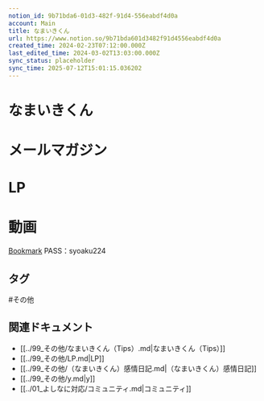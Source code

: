 ```yaml
---
notion_id: 9b71bda6-01d3-482f-91d4-556eabdf4d0a
account: Main
title: なまいきくん
url: https://www.notion.so/9b71bda601d3482f91d4556eabdf4d0a
created_time: 2024-02-23T07:12:00.000Z
last_edited_time: 2024-03-02T13:03:00.000Z
sync_status: placeholder
sync_time: 2025-07-12T15:01:15.036202
---
```

# なまいきくん

  # メールマガジン
  # LP
  # 動画
[Bookmark](https://namaikilog.com/free-contents/syoaku-tokuten/)
PASS：syoaku224

## タグ

#その他 

## 関連ドキュメント

- [[../99_その他/なまいきくん（Tips）.md|なまいきくん（Tips）]]
- [[../99_その他/LP.md|LP]]
- [[../99_その他/（なまいきくん）感情日記.md|（なまいきくん）感情日記]]
- [[../99_その他/y.md|y]]
- [[../01_よしなに対応/コミュニティ.md|コミュニティ]]
